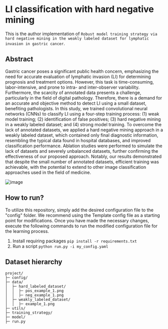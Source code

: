 # LI classification with hard negative mining

This is the author implementation of `Robust model training strategy via hard negative mining in the weakly labeled dataset for lymphatic invasion in gastric cancer`.

## Abstract
Gastric cancer poses a significant public health concern, emphasizing the need for accurate evaluation of lymphatic invasion (LI) for determining prognosis and treatment options. However, this task is time-consuming, labor-intensive, and prone to intra- and inter-observer variability. Furthermore, the scarcity of annotated data presents a challenge, particularly in the field of digital pathology. Therefore, there is a demand for an accurate and objective method to detect LI using a small dataset, benefiting pathologists. In this study, we trained convolutional neural networks (CNNs) to classify LI using a four-step training process: (1) weak model training; (2) identification of false positives; (3) hard negative mining in a weakly labeled dataset; and (4) strong model training. To overcome the lack of annotated datasets, we applied a hard negative mining approach in a weakly labeled dataset, which contained only final diagnostic information, resembling the typical data found in hospital databases, and improved classification performance. Ablation studies were performed to simulate the lack of datasets and severely unbalanced datasets, further confirming the effectiveness of our proposed approach. Notably, our results demonstrated that despite the small number of annotated datasets, efficient training was achievable, with the potential to extend to other image classification approaches used in the field of medicine.

![image](https://github.com/jonghyunlee1993/LI_classification_with_hard_negative_mining/assets/37280722/71e0a3f8-dc8c-43c8-aa70-c9a81d9114d2)

## How to run?
To utilize this repository, simply add the desired configuration file to the "config" folder. We recommend using the Template config file as a starting point for modifications. Once you have made the necessary changes, execute the following commands to run the modified configuration file for the learning process.
1. Install requiring packages `pip install -r requirements.txt`
2. Run a script `python run.py -i my_config.yaml`

## Dataset hierarchy
```
project/
├─ config/
├─ data/
│  ├─ hard_labeled_dataset/
│  │  ├─ pos_example_1.png
│  │  ├─ neg_example_1.png
│  ├─ weakly_labeled_dataset/
│  │  ├─ example_1.png
├─ utils/
├─ training_strategy/
├─ model/
├─ run.py
```

